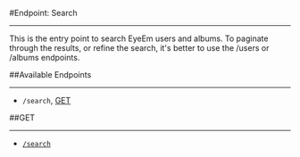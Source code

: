 #Endpoint: Search
***


This is the entry point to search EyeEm users and albums. To paginate through the results, or refine the search, it's better to use the /users or /albums endpoints.

##Available Endpoints
***

* `/search`, [GET](search/GET_search.md)


##GET
***

* [`/search`](search/GET_search.md)
